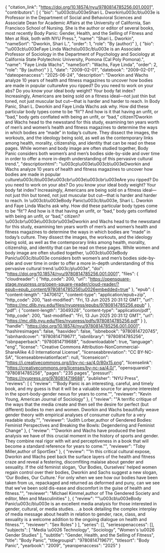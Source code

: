 {
   "citation_link": "https://doi.org/10.18574/nyu/9780814785256.001.0001",
   "contributors": [
     {
       "bio": "\u003cb\u003eShari L. Dworkin\u003c/b\u003e is Professor in the Department of Social and Behavioral Sciences and Associate Dean for Academic Affairs at the University of California, San Francisco School of Nursing. She is the author or editor of several books, most recently Body Panic: Gender, Health, and the Selling of Fitness and Men at Risk, both with NYU Press.",
       "name": "Shari L. Dworkin",
       "nameSort": "Dworkin, Shari L.",
       "order": 1,
       "role": "By (author)"
     },
     {
       "bio": "\u003cb\u003eFaye Linda Wachs\u003c/b\u003e is an Associate Professor of Sociology in the Department of Psychology and Sociology at California State Polytechnic University, Pomona (Cal Poly Pomona).",
       "name": "Faye Linda Wachs",
       "nameSort": "Wachs, Faye Linda",
       "order": 2,
       "role": "By (author)"
     }
   ],
   "date": "2009-02-01",
   "datebook": "2009-02-01",
   "dateopenaccess": "2025-06-24",
   "description": "Dworkin and Wachs analyze 10 years of health and fitness magazines to uncover how bodies are made in popular cultureAre you ripped? Do you need to work on your abs? Do you know your ideal body weight? Your body fat index? Increasingly, Americans are being sold on a fitness ideal—not just thin but toned, not just muscular but cut—that is harder and harder to reach. In Body Panic, Shari L. Dworkin and Faye Linda Wachs ask why. How did these particular body types come to be “fit”? And how is it that having an unfit, or “bad,” body gets conflated with being an unfit, or “bad,” citizen?Dworkin and Wachs head to the newsstand for this study, examining ten years worth of men’s and women’s health and fitness magazines to determine the ways in which bodies are “made” in today’s culture. They dissect the images, the workouts, and the ideology being sold, as well as the contemporary links among health, morality, citizenship, and identity that can be read on these pages. While women and body image are often studied together, Body Panic considers both women’s and men’s bodies side-by-side and over time in order to offer a more in-depth understanding of this pervasive cultural trend.",
   "descriptionhtml": "\u003cp\u003e\u003cb\u003eDworkin and Wachs analyze 10 years of health and fitness magazines to uncover how bodies are made in popular culture\u003c/b\u003e\u003cbr\u003e\u003cbr\u003eAre you ripped? Do you need to work on your abs? Do you know your ideal body weight? Your body fat index? Increasingly, Americans are being sold on a fitness ideal—not just thin but toned, not just muscular but cut—that is harder and harder to reach. In \u003cb\u003eBody Panic\u003c/b\u003e, Shari L. Dworkin and Faye Linda Wachs ask why. How did these particular body types come to be “fit”? And how is it that having an unfit, or “bad,” body gets conflated with being an unfit, or “bad,” citizen?\u003cbr\u003e\u003cbr\u003eDworkin and Wachs head to the newsstand for this study, examining ten years worth of men’s and women’s health and fitness magazines to determine the ways in which bodies are “made” in today’s culture. They dissect the images, the workouts, and the ideology being sold, as well as the contemporary links among health, morality, citizenship, and identity that can be read on these pages. While women and body image are often studied together, \u003cb\u003eBody Panic\u003c/b\u003e considers both women’s and men’s bodies side-by-side and over time in order to offer a more in-depth understanding of this pervasive cultural trend.\u003c/p\u003e",
   "doi": "https://doi.org/10.18574/nyu/9780814785256.001.0001",
   "files": {
     "cloudreader": {
       "http_code": 200,
       "url": "https://opensquare-stage.nyupress.org/open-square-reader/cloud-reader/?epub=epub_content/9780814785256\u0026embedded=true"
     },
     "epub": {
       "content-length": "3470612",
       "content-type": "application/epub+zip",
       "http_code": 200,
       "last-modified": "Fri, 13 Jun 2025 20:31:12 GMT",
       "url": "https://mc.dlib.nyu.edu/files/nyupress/epubs/9780814785256.epub"
     },
     "pdf": {
       "content-length": "3049328",
       "content-type": "application/pdf",
       "http_code": 200,
       "last-modified": "Fri, 13 Jun 2025 20:31:12 GMT",
       "url": "https://mc.dlib.nyu.edu/files/nyupress/pdfs/9780814785256.pdf"
     }
   },
   "handle": "https://doi.org/10.18574/nyu/9780814785256.001.0001",
   "hashiresimages": false,
   "hasvideo": false,
   "isbnebook": "9780814720745",
   "isbnhardcover": "9780814719671",
   "isbnlibrary": "9780814785256",
   "isbnpaperback": "9780814719688",
   "isdownloadable": true,
   "language": "eng",
   "license": "Creative Commons Attribution-NonCommercial-ShareAlike 4.0 International License",
   "licenseabbreviation": "CC BY-NC-SA",
   "licenseabbreviationfacet": null,
   "licenseicon": "https://i.creativecommons.org/l/by-nc-sa/4.0/80x15.png",
   "licenselink": "https://creativecommons.org/licenses/by-nc-sa/4.0/",
   "opensquareid": "9780814785256",
   "pages": "235 pages",
   "pressurl": "https://nyupress.org/9780814719688",
   "publisher": "NYU Press",
   "reviews": [
     {
       "review": "\"Body Panic is an interesting, careful, and timely book, and my guess is that it will be a valuable source for anyone interested in the sport-body-gender nexus for years to come.\"",
       "reviewer": "Kevin Young, American Journal of Sociology"
     },
     {
       "review": "\"A terrific critique of the ways that the media create and then sell the desire for perfect (but different) bodies to men and women. Dworkin and Wachs beautifully weave gender theory with empirical analyses of consumer culture for a very readable study.\"",
       "reviewer": "Judith Lorber,author of Gendered Bodies: Feminist Perspectives and Breaking the Bowls: Degendering and Feminist Change"
     },
     {
       "review": "\"Dworkin and Wachs have produced the best analysis we have of this crucial moment in the history of sports and gender. They combine real rigor with wit and perceptiveness in a book that will become a standard reference for years to come.\"",
       "reviewer": "Toby Miller,author of SportSex"
     },
     {
       "review": "\"In this critical cultural expose, Dworkin and Wachs peel back the surface layers of the health and fitness craze and reveal a festering, discomfiting malaise about gender and sexuality.  If the old feminist slogan, ‘Our Bodies, Ourselves’ helped women regain control over their bodies, Dworkin and Sachs suggest a new slogan, ‘Our Bodies, Our Culture.’  For only when we see how our bodies have been taken from us, repackaged and returned as deformed and puny, can we see that we've been sold dis-ease and discomfort in the guise of health and fitness.\"",
       "reviewer": "Michael Kimmel,author of The Gendered Society and editor, Men and Masculinities"
     },
     {
       "review": "\"\u003cb\u003eBody Panic\u003c/b\u003e is an excellent media analysis for those interested in gender, cultural, or media studies. . .a book detailing the complex interplay of media message about health in relation to gender, race, class, and sexuality is a welcome addition to the ongoing dialogue on health and fitness.\"",
       "reviewer": "Sex Roles"
     }
   ],
   "series": [],
   "seriesopenaccess": [],
   "subjects": [
     "Media \u0026 Technology",
     "Sociology",
     "Women's \u0026 Gender Studies"
   ],
   "subtitle": "Gender, Health, and the Selling of Fitness",
   "title": "Body Panic",
   "titlegroupid": "9780814719671",
   "titlesort": "Body Panic",
   "yearbook": "2009",
   "yearopenaccess": "2025"
 }
